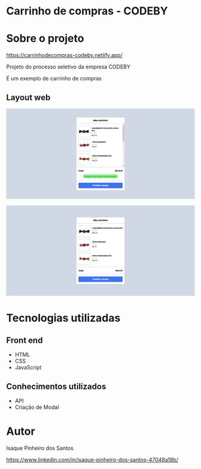 # Carrinho de compras - CODEBY 

# Sobre o projeto

https://carrinhodecompras-codeby.netlify.app/

Projeto do processo seletivo da empresa CODEBY

É um exemplo de carrinho de compras

## Layout web
![Web 1](https://github.com/IsaqueP/Carrinho-De-Compras-Codeby/blob/main/img/Screenshot-CarrinhoDeCompras-acima-10reais.png)

![Web 2](https://github.com/IsaqueP/Carrinho-De-Compras-Codeby/blob/main/img/Screenshot-carrinhoDeCompras-abaixo-10reais.png)


# Tecnologias utilizadas
## Front end
- HTML
- CSS
- JavaScript

## Conhecimentos utilizados
- API
- Criação de Modal

# Autor

Isaque Pinheiro dos Santos

https://www.linkedin.com/in/isaque-pinheiro-dos-santos-47048a18b/
